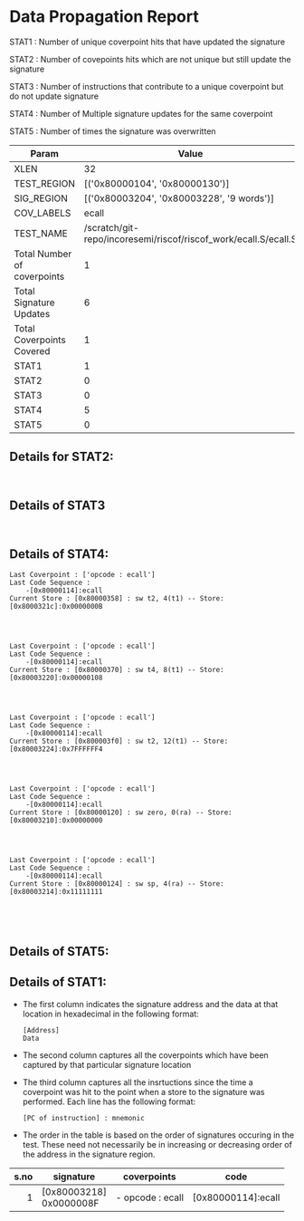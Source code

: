
# Data Propagation Report

STAT1 : Number of unique coverpoint hits that have updated the signature

STAT2 : Number of covepoints hits which are not unique but still update the signature

STAT3 : Number of instructions that contribute to a unique coverpoint but do not update signature

STAT4 : Number of Multiple signature updates for the same coverpoint

STAT5 : Number of times the signature was overwritten

| Param                     | Value    |
|---------------------------|----------|
| XLEN                      | 32      |
| TEST_REGION               | [('0x80000104', '0x80000130')]      |
| SIG_REGION                | [('0x80003204', '0x80003228', '9 words')]      |
| COV_LABELS                | ecall      |
| TEST_NAME                 | /scratch/git-repo/incoresemi/riscof/riscof_work/ecall.S/ecall.S    |
| Total Number of coverpoints| 1     |
| Total Signature Updates   | 6      |
| Total Coverpoints Covered | 1      |
| STAT1                     | 1      |
| STAT2                     | 0      |
| STAT3                     | 0     |
| STAT4                     | 5     |
| STAT5                     | 0     |

## Details for STAT2:

```


```

## Details of STAT3

```


```

## Details of STAT4:

```
Last Coverpoint : ['opcode : ecall']
Last Code Sequence : 
	-[0x80000114]:ecall
Current Store : [0x80000358] : sw t2, 4(t1) -- Store: [0x8000321c]:0x0000000B




Last Coverpoint : ['opcode : ecall']
Last Code Sequence : 
	-[0x80000114]:ecall
Current Store : [0x80000370] : sw t4, 8(t1) -- Store: [0x80003220]:0x00000108




Last Coverpoint : ['opcode : ecall']
Last Code Sequence : 
	-[0x80000114]:ecall
Current Store : [0x800003f0] : sw t2, 12(t1) -- Store: [0x80003224]:0x7FFFFFF4




Last Coverpoint : ['opcode : ecall']
Last Code Sequence : 
	-[0x80000114]:ecall
Current Store : [0x80000120] : sw zero, 0(ra) -- Store: [0x80003210]:0x00000000




Last Coverpoint : ['opcode : ecall']
Last Code Sequence : 
	-[0x80000114]:ecall
Current Store : [0x80000124] : sw sp, 4(ra) -- Store: [0x80003214]:0x11111111





```

## Details of STAT5:



## Details of STAT1:

- The first column indicates the signature address and the data at that location in hexadecimal in the following format: 
  ```
  [Address]
  Data
  ```

- The second column captures all the coverpoints which have been captured by that particular signature location

- The third column captures all the insrtuctions since the time a coverpoint was
  hit to the point when a store to the signature was performed. Each line has
  the following format:
  ```
  [PC of instruction] : mnemonic
  ```
- The order in the table is based on the order of signatures occuring in the
  test. These need not necessarily be in increasing or decreasing order of the
  address in the signature region.

|s.no|        signature         |     coverpoints     |         code          |
|---:|--------------------------|---------------------|-----------------------|
|   1|[0x80003218]<br>0x0000008F|- opcode : ecall<br> |[0x80000114]:ecall<br> |
